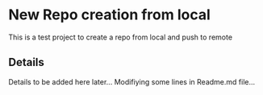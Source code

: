 # New Repo creation from local

This is a test project to create a repo from local and push to remote

## Details

Details to be added here later...
Modifiying some lines in Readme.md file...
